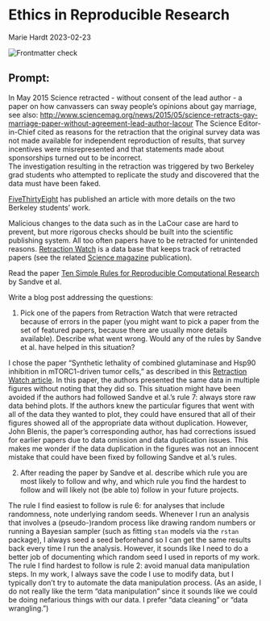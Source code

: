 Ethics in Reproducible Research
================
Marie Hardt
2023-02-23

![Frontmatter
check](https://github.com/Stat585-at-ISU/blog-5-hardtme/actions/workflows/check-yaml.yaml/badge.svg)

## Prompt:

In May 2015 Science retracted - without consent of the lead author - a
paper on how canvassers can sway people’s opinions about gay marriage,
see also:
<http://www.sciencemag.org/news/2015/05/science-retracts-gay-marriage-paper-without-agreement-lead-author-lacour>
The Science Editor-in-Chief cited as reasons for the retraction that the
original survey data was not made available for independent reproduction
of results, that survey incentives were misrepresented and that
statements made about sponsorships turned out to be incorrect.<br> The
investigation resulting in the retraction was triggered by two Berkeley
grad students who attempted to replicate the study and discovered that
the data must have been faked.

[FiveThirtyEight](https://fivethirtyeight.com/features/how-two-grad-students-uncovered-michael-lacour-fraud-and-a-way-to-change-opinions-on-transgender-rights/)
has published an article with more details on the two Berkeley students’
work.

Malicious changes to the data such as in the LaCour case are hard to
prevent, but more rigorous checks should be built into the scientific
publishing system. All too often papers have to be retracted for
unintended reasons. [Retraction Watch](https://retractionwatch.com/) is
a data base that keeps track of retracted papers (see the related
[Science
magazine](https://www.sciencemag.org/news/2018/10/what-massive-database-retracted-papers-reveals-about-science-publishing-s-death-penalty)
publication).

Read the paper [Ten Simple Rules for Reproducible Computational
Research](https://journals.plos.org/ploscompbiol/article?id=10.1371/journal.pcbi.1003285)
by Sandve et al.

Write a blog post addressing the questions:

1.  Pick one of the papers from Retraction Watch that were retracted
    because of errors in the paper (you might want to pick a paper from
    the set of featured papers, because there are usually more details
    available). Describe what went wrong. Would any of the rules by
    Sandve et al. have helped in this situation?

I chose the paper “Synthetic lethality of combined glutaminase and Hsp90
inhibition in mTORC1-driven tumor cells,” as described in this
[Retraction Watch
article](https://retractionwatch.com/2023/02/01/former-harvard-researchers-lose-pnas-paper-for-reusing-data/#more-126484).
In this paper, the authors presented the same data in multiple figures
without noting that they did so. This situation might have been avoided
if the authors had followed Sandve et al.’s rule 7: always store raw
data behind plots. If the authors knew the particular figures that went
with all of the data they wanted to plot, they could have ensured that
all of their figures showed all of the appropriate data without
duplication. However, John Blenis, the paper’s corresponding author, has
had corrections issued for earlier papers due to data omission and data
duplication issues. This makes me wonder if the data duplication in the
figures was not an innocent mistake that could have been fixed by
following Sandve et al.’s rules.

2.  After reading the paper by Sandve et al. describe which rule you are
    most likely to follow and why, and which rule you find the hardest
    to follow and will likely not (be able to) follow in your future
    projects.

The rule I find easiest to follow is rule 6: for analyses that include
randomness, note underlying random seeds. Whenever I run an analysis
that involves a (pseudo-)random process like drawing random numbers or
running a Bayesian sampler (such as fitting `stan` models via the
`rstan` package), I always seed a seed beforehand so I can get the same
results back every time I run the analysis. However, it sounds like I
need to do a better job of documenting which random seed I used in
reports of my work. The rule I find hardest to follow is rule 2: avoid
manual data manipulation steps. In my work, I always save the code I use
to modify data, but I typically don’t try to automate the data
manipulation process. (As an aside, I do not really like the term “data
manipulation” since it sounds like we could be doing nefarious things
with our data. I prefer “data cleaning” or “data wrangling.”)
